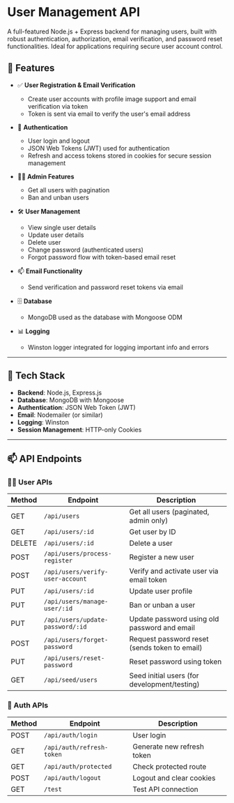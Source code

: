# User Management API

A full-featured Node.js + Express backend for managing users, built with robust authentication, authorization, email verification, and password reset functionalities. Ideal for applications requiring secure user account control.

## 🚀 Features

- ✅ **User Registration & Email Verification**

  - Create user accounts with profile image support and email verification via token
  - Token is sent via email to verify the user's email address

- 🔐 **Authentication**

  - User login and logout
  - JSON Web Tokens (JWT) used for authentication
  - Refresh and access tokens stored in cookies for secure session management

- 🧑‍💼 **Admin Features**

  - Get all users with pagination
  - Ban and unban users

- 🛠️ **User Management**

  - View single user details
  - Update user details
  - Delete user
  - Change password (authenticated users)
  - Forgot password flow with token-based email reset

- 📫 **Email Functionality**

  - Send verification and password reset tokens via email

- 🗄️ **Database**

  - MongoDB used as the database with Mongoose ODM

- 📊 **Logging**
  - Winston logger integrated for logging important info and errors

---

## 🧰 Tech Stack

- **Backend**: Node.js, Express.js
- **Database**: MongoDB with Mongoose
- **Authentication**: JSON Web Token (JWT)
- **Email**: Nodemailer (or similar)
- **Logging**: Winston
- **Session Management**: HTTP-only Cookies

---

## 📫 API Endpoints

### 🧑‍💼 User APIs

| Method | Endpoint                         | Description                                   |
| ------ | -------------------------------- | --------------------------------------------- |
| GET    | `/api/users`                     | Get all users (paginated, admin only)         |
| GET    | `/api/users/:id`                 | Get user by ID                                |
| DELETE | `/api/users/:id`                 | Delete a user                                 |
| POST   | `/api/users/process-register`    | Register a new user                           |
| POST   | `/api/users/verify-user-account` | Verify and activate user via email token      |
| PUT    | `/api/users/:id`                 | Update user profile                           |
| PUT    | `/api/users/manage-user/:id`     | Ban or unban a user                           |
| PUT    | `/api/users/update-password/:id` | Update password using old password and email  |
| POST   | `/api/users/forget-password`     | Request password reset (sends token to email) |
| PUT    | `/api/users/reset-password`      | Reset password using token                    |
| GET    | `/api/seed/users`                | Seed initial users (for development/testing)  |

### 👤 Auth APIs

| Method | Endpoint                  | Description                |
| ------ | ------------------------- | -------------------------- |
| POST   | `/api/auth/login`         | User login                 |
| GET    | `/api/auth/refresh-token` | Generate new refresh token |
| GET    | `/api/auth/protected`     | Check protected route      |
| POST   | `/api/auth/logout`        | Logout and clear cookies   |
| GET    | `/test`                   | Test API connection        |
